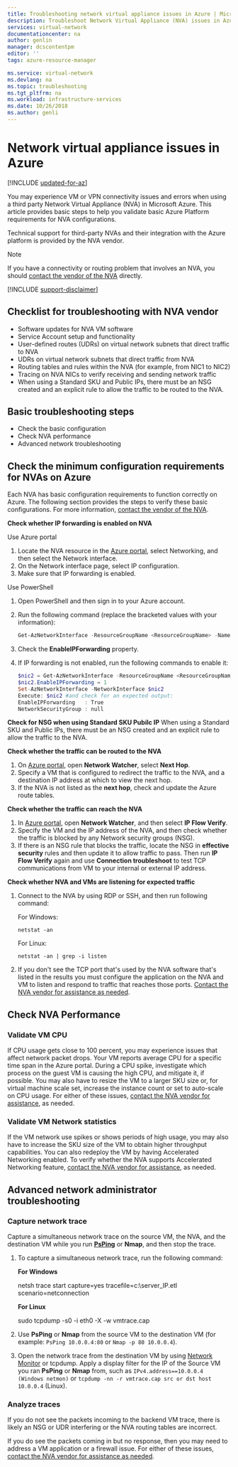 ```yaml
---
title: Troubleshooting network virtual appliance issues in Azure | Microsoft Docs
description: Troubleshoot Network Virtual Appliance (NVA) issues in Azure and validate basic Azure Platform requirements for NVA configurations.
services: virtual-network
documentationcenter: na
author: genlin
manager: dcscontentpm
editor: ''
tags: azure-resource-manager

ms.service: virtual-network
ms.devlang: na
ms.topic: troubleshooting
ms.tgt_pltfrm: na
ms.workload: infrastructure-services
ms.date: 10/26/2018
ms.author: genli
---
```


# Network virtual appliance issues in Azure

[!INCLUDE [updated-for-az](../../includes/updated-for-az.md)]

You may experience VM or VPN connectivity issues and errors when using a third party Network Virtual Appliance (NVA) in Microsoft Azure. This article provides basic steps to help you validate basic Azure Platform requirements for NVA configurations.

Technical support for third-party NVAs and their integration with the Azure platform is provided by the NVA vendor.

> [!NOTE]
> If you have a connectivity or routing problem that involves an NVA, you should [contact the vendor of the NVA](https://support.microsoft.com/help/2984655/support-for-azure-market-place-for-virtual-machines) directly.

[!INCLUDE [support-disclaimer](../../includes/support-disclaimer.md)]

## Checklist for troubleshooting with NVA vendor

- Software updates for NVA VM software
- Service Account setup and functionality
- User-defined routes (UDRs) on virtual network subnets that direct traffic to NVA
- UDRs on virtual network subnets that direct traffic from NVA
- Routing tables and rules within the NVA (for example, from NIC1 to NIC2)
- Tracing on NVA NICs to verify receiving and sending network traffic
- When using a Standard SKU and Public IPs, there must be an NSG created and an explicit rule to allow the traffic to be routed to the NVA.

## Basic troubleshooting steps

- Check the basic configuration
- Check NVA performance
- Advanced network troubleshooting

## Check the minimum configuration requirements for NVAs on Azure

Each NVA has basic configuration requirements to function correctly on Azure. The following section provides the steps to verify these basic configurations. For more information, [contact the vendor of the NVA](https://support.microsoft.com/help/2984655/support-for-azure-market-place-for-virtual-machines).

**Check whether IP forwarding is enabled on NVA**

Use Azure portal

1. Locate the NVA resource in the [Azure portal](https://portal.azure.com), select Networking, and then select the Network interface.
2. On the Network interface page, select IP configuration.
3. Make sure that IP forwarding is enabled.

Use PowerShell

1. Open PowerShell and then sign in to your Azure account.
2. Run the following command (replace the bracketed values with your information):

   ```powershell
   Get-AzNetworkInterface -ResourceGroupName <ResourceGroupName> -Name <NicName>
   ```

3. Check the **EnableIPForwarding** property.
4. If IP forwarding is not enabled, run the following commands to enable it:

   ```powershell
   $nic2 = Get-AzNetworkInterface -ResourceGroupName <ResourceGroupName> -Name <NicName>
   $nic2.EnableIPForwarding = 1
   Set-AzNetworkInterface -NetworkInterface $nic2
   Execute: $nic2 #and check for an expected output:
   EnableIPForwarding   : True
   NetworkSecurityGroup : null
   ```

**Check for NSG when using Standard SKU Pubilc IP**
When using a Standard SKU and Public IPs, there must be an NSG created and an explicit rule to allow the traffic to the NVA.

**Check whether the traffic can be routed to the NVA**

1. On [Azure portal](https://portal.azure.com), open **Network Watcher**, select **Next Hop**.
2. Specify a VM that is configured to redirect the traffic to the NVA, and a destination IP address at which to view the next hop. 
3. If the NVA is not listed as the **next hop**,  check and update the Azure route tables.

**Check whether the traffic can reach the NVA**

1. In [Azure portal](https://portal.azure.com), open **Network Watcher**, and then select **IP Flow Verify**. 
2. Specify the VM and the IP address of the NVA, and then check whether the traffic is blocked by any Network security groups (NSG).
3. If there is an NSG rule that blocks the traffic, locate the NSG in **effective security** rules and then update it to allow traffic to pass. Then run **IP Flow Verify** again and use **Connection troubleshoot** to test TCP communications from VM to your internal or external IP address.

**Check whether NVA and VMs are listening for expected traffic**

1. Connect to the NVA by using RDP or SSH, and then run following command:

    For Windows:

    ```console
   netstat -an
    ```

    For Linux:

    ```console
   netstat -an | grep -i listen
    ```
2. If you don't see the TCP port that's used by the NVA software that's listed in the results you must configure the application on the NVA and VM to listen and respond to traffic that reaches those ports. [Contact the NVA vendor for assistance as needed](https://support.microsoft.com/help/2984655/support-for-azure-market-place-for-virtual-machines).

## Check NVA Performance

### Validate VM CPU

If CPU usage gets close to 100 percent, you may experience issues that affect network packet drops. Your VM reports average CPU for a specific time span in the Azure portal. During a CPU spike, investigate which process on the guest VM is causing the high CPU, and mitigate it, if possible. You may also have to resize the VM to a larger SKU size or, for virtual machine scale set, increase the instance count or set to auto-scale on CPU usage. For either of these issues, [contact the NVA vendor for assistance](https://support.microsoft.com/help/2984655/support-for-azure-market-place-for-virtual-machines), as needed.

### Validate VM Network statistics

If the VM network use spikes or shows periods of high usage, you may also have to increase the SKU size of the VM to obtain higher throughput capabilities. You can also redeploy the VM by having Accelerated Networking enabled. To verify whether the NVA supports Accelerated Networking feature, [contact the NVA vendor for assistance](https://support.microsoft.com/help/2984655/support-for-azure-market-place-for-virtual-machines), as needed.

## Advanced network administrator troubleshooting

### Capture network trace
Capture a simultaneous network trace on the source VM, the NVA, and the destination VM while you run **[PsPing](https://docs.microsoft.com/sysinternals/downloads/psping)** or **Nmap**, and then stop the trace.

1. To capture a simultaneous network trace, run the following command:

   **For Windows**

   netsh trace start capture=yes tracefile=c:\server_IP.etl scenario=netconnection

   **For Linux**

   sudo tcpdump -s0 -i eth0 -X -w vmtrace.cap

2. Use **PsPing** or **Nmap** from the source VM to the destination VM (for example: `PsPing 10.0.0.4:80` or `Nmap -p 80 10.0.0.4`).
3. Open the network trace from the destination VM by using [Network Monitor](https://cnet-downloads.com/network-monitor) or tcpdump. Apply a display filter for the IP of the Source VM you ran **PsPing** or **Nmap** from, such as `IPv4.address==10.0.0.4 (Windows netmon)` or `tcpdump -nn -r vmtrace.cap src or dst host 10.0.0.4` (Linux).

### Analyze traces

If you do not see the packets incoming to the backend VM trace, there is likely an NSG or UDR interfering or the NVA routing tables are incorrect.

If you do see the packets coming in but no response, then you may need to address a VM application or a firewall issue. For either of these issues, [contact the NVA vendor for assistance as needed](https://support.microsoft.com/help/2984655/support-for-azure-market-place-for-virtual-machines).